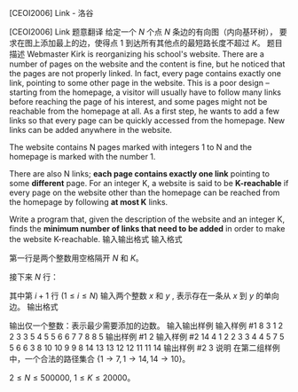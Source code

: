 



[CEOI2006] Link - 洛谷














[CEOI2006] Link
题意翻译
给定一个 $N$ 个点 $N$ 条边的有向图（内向基环树）， 要求在图上添加最上的边，使得点 $1$ 到达所有其他点的最短路长度不超过 $K$。
题目描述
Webmaster Kirk is reorganizing his school's website. There are a number of pages on the website and the
content is fine, but he noticed that the pages are not properly linked. In fact, every page contains exactly one link, pointing to some other page in the website. This is a poor design – starting from the homepage, a visitor will usually have to follow many links before reaching the page of his interest, and some pages might not be reachable from the homepage at all. As a first step, he wants to add a few links so that every page can be quickly accessed from the homepage. New links can be added anywhere in the website.

The website contains N pages marked with integers 1 to N and the homepage is marked with the number 1.

There are also N links; **each page contains exactly one link** pointing to some **different** page. For an integer
K, a website is said to be **K-reachable** if every page on the website other than the homepage can be reached from the homepage by following **at most K** links.

Write a program that, given the description of the website and an integer K, finds the **minimum number of links that need to be added** in order to make the website K-reachable.
输入输出格式
输入格式

第一行是两个整数用空格隔开 $N$ 和 $K$。

接下来 $N$ 行：

其中第 $i+1$ 行 $(1\leqslant i\leqslant N)$ 输入两个整数 $x$ 和 $y$ , 表示存在一条从 $x$ 到 $y$ 的单向边。
输出格式

输出仅一个整数：表示最少需要添加的边数。
输入输出样例
输入样例 #1
8 3
1 2
2 3
3 5
4 5
5 6
6 7
7 8
8 5
输出样例 #1
2
输入样例 #2
14 4
1 2
2 3
3 4
4 5
7 5
5 6
6 3
8 10
10 9
9 8
14 13
13 12
12 11
11 14
输出样例 #2
3
说明
在第二组样例中，一个合法的路径集合 $\{1\to 7,1\to 14,14\to 10\}$。

$2 ≤ N ≤ 500 000$, $1 ≤ K ≤ 20 000$。






